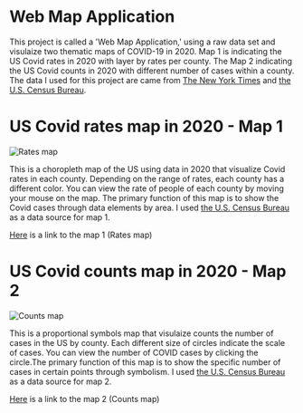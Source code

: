 # Web Map Application
This project is called a 'Web Map Application,' using a raw data set and visulaize two thematic maps of COVID-19 in 2020. Map 1 is indicating the US Covid rates in 2020 with layer by rates per county. The Map 2 indicating the US Covid counts in 2020 with different number of cases within a county. 
The data I used for this project are came from [The New York Times](https://github.com/nytimes/covid-19-data/blob/43d32dde2f87bd4dafbb7d23f5d9e878124018b8/live/us-counties.csv) and [the U.S. Census Bureau](https://www.census.gov/geographies/mapping-files/time-series/geo/carto-boundary-file.html).

# US Covid rates map in 2020 - Map 1

![Rates map](https://github.com/Gunehee/geog458_WebMap_Application/blob/main/img/Map1Ratesmap.png)

This is a choropleth map of the US using data in 2020 that visualize Covid rates in each county. Depending on the range of rates, each county has a different color. You can view the rate of people of each county by moving your mouse on the map. The primary function of this map is to show the Covid cases through data elements by area. I used [the U.S. Census Bureau](https://data.census.gov/table?g=0100000US$050000&d=ACS+5-Year+Estimates+Data+Profiles&tid=ACSDP5Y2018.DP05&hidePreview=true) as a data source for map 1.

[Here](http://127.0.0.1:5500/map1.html) is a link to the map 1 (Rates map)

# US Covid counts map in 2020 - Map 2

![Counts map](https://github.com/Gunehee/geog458_WebMap_Application/blob/main/img/Map2Countsmap.png)

This is a proportional symbols map that visulaize counts the number of cases in the US by county. Each different size of circles indicate the scale of cases. You can view the number of COVID cases by clicking the circle.The primary function of this map is to show the specific number of cases in certain points through symbolism. I used [the U.S. Census Bureau](https://www.census.gov/geographies/mapping-files/time-series/geo/carto-boundary-file.html) as a data source for map 2.

[Here](http://127.0.0.1:5500/map2.html) is a link to the map 2 (Counts map)



